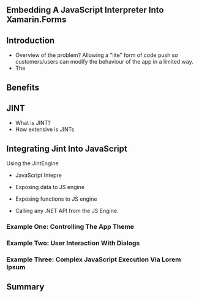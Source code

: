 ## Embedding A JavaScript Interpreter Into Xamarin.Forms

## Introduction

 * Overview of the problem? Allowing a "lite" form of code push so customers/users can modify the behaviour of the app in a limited way.
 * The

## Benefits

## JINT

 * What is JINT?
 * How extensive is JINTs

## Integrating Jint Into JavaScript

Using the JintEngine

 * JavaScript Intepre

* Exposing data to JS engine
* Exposing functions to JS engine
* Calling any .NET API from the JS Engine.


### Example One: Controlling The App Theme


### Example Two: User Interaction With Dialogs

### Example Three: Complex JavaScript Execution Via Lorem Ipsum

## Summary
